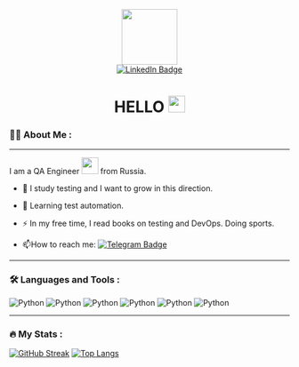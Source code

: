 <div id="header" align="center">
  <img src="https://media.giphy.com/media/v1.Y2lkPTc5MGI3NjExMTRmZjI0NDJjZGNlN2E0OGY2Yjc5Zjk4MTk5NzE5NDQ1YmU0ODU3NyZlcD12MV9pbnRlcm5hbF9naWZzX2dpZklkJmN0PXM/AKjT5kDZMK4wsPXJPk/giphy.gif" width="100"/>
</div>
<div id="badges" align="center">
  <a href="https://www.linkedin.com/in/aleksandr-lakhtionov-b83122267/">
    <img src="https://img.shields.io/badge/LinkedIn-blue?style=for-the-badge&logo=linkedin&logoColor=white" alt="LinkedIn Badge"/>
  </a>
</div>
<div id="badges" align="center">
  <img src="https://komarev.com/ghpvc/?username=LakhtionovAlex&style=flat-square&color=blue" alt=""/>
</div>
<h1 align="center">
  HELLO
  <img src="https://media.giphy.com/media/hvRJCLFzcasrR4ia7z/giphy.gif" width="30px"/>
</h1>

### :man_technologist: About Me :

---

I am a QA Engineer <img src="https://media.giphy.com/media/WUlplcMpOCEmTGBtBW/giphy.gif" width="30"> from Russia.

- :telescope: I study testing and I want to grow in this direction.

- :seedling: Learning test automation.

- :zap: In my free time, I read books on testing and DevOps.
Doing sports.

- :mailbox:How to reach me: [![Telegram Badge](https://img.shields.io/badge/-LakhtionovAlex-blue?style=flat&logo=Telegram&logoColor=white)](lakhti0n0v)

---

### :hammer_and_wrench: Languages and Tools :
![Python](https://img.shields.io/badge/Python-F7DF1E?style=for-the-badge&logo=python&logoColor=black)
![Python](https://img.shields.io/badge/Selenium-F7DF1?style=for-the-badge&logo=selenium&logoColor=white)
![Python](https://img.shields.io/badge/Postman-FF8C00?style=for-the-badge&logo=postman&logoColor=white)
![Python](https://img.shields.io/badge/YouTrack-00BFFF?style=for-the-badge&logo=youtrack&logoColor=black)
![Python](https://img.shields.io/badge/Git-white?style=for-the-badge&logo=git&logoColor=black)
![Python](https://img.shields.io/badge/Pytest-white?style=for-the-badge&logo=pytest&logoColor)

---

### :fire: My Stats :

[![GitHub Streak](https://streak-stats.demolab.com?user=LakhtionovAlex&theme=gotham&hide_border=true&border_radius=6&mode=weekly)](https://git.io/streak-stats)
[![Top Langs](https://github-readme-stats.vercel.app/api/top-langs/?username=LakhtionovAlex&layout=compact&theme=vision-friendly-dark)](https://github.com/anuraghazra/github-readme-stats)

